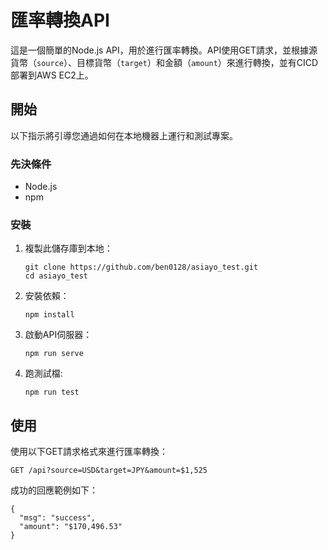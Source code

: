 # 匯率轉換API

這是一個簡單的Node.js API，用於進行匯率轉換。API使用GET請求，並根據源貨幣（`source`）、目標貨幣（`target`）和金額（`amount`）來進行轉換，並有CICD部署到AWS EC2上。

## 開始

以下指示將引導您通過如何在本地機器上運行和測試專案。

### 先決條件

- Node.js
- npm

### 安裝

1. 複製此儲存庫到本地：

    ```
    git clone https://github.com/ben0128/asiayo_test.git
    cd asiayo_test
    ```

2. 安裝依賴：

    ```
    npm install
    ```

3. 啟動API伺服器：

    ```
    npm run serve
    ```

4. 跑測試檔:
   ```
   npm run test
   ```

## 使用

使用以下GET請求格式來進行匯率轉換：

```
GET /api?source=USD&target=JPY&amount=$1,525
```
成功的回應範例如下：
```
{
  "msg": "success",
  "amount": "$170,496.53"
}
```
